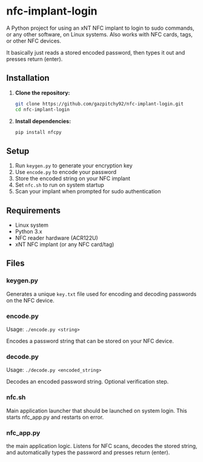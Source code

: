 # nfc-implant-login

A Python project for using an xNT NFC implant to login to sudo commands, or any other software, on Linux systems. Also works with NFC cards, tags, or other NFC devices.

It basically just reads a stored encoded password, then types it out and presses return (enter).

## Installation

1. **Clone the repository:**
   ```bash
   git clone https://github.com/gazpitchy92/nfc-implant-login.git
   cd nfc-implant-login
   ```

2. **Install dependencies:**
   ```bash
   pip install nfcpy
   ```

## Setup

1. Run `keygen.py` to generate your encryption key
2. Use `encode.py` to encode your password  
3. Store the encoded string on your NFC implant
4. Set `nfc.sh` to run on system startup
5. Scan your implant when prompted for sudo authentication

## Requirements

- Linux system
- Python 3.x
- NFC reader hardware (ACR122U)
- xNT NFC implant (or any NFC card/tag)

## Files

### keygen.py
Generates a unique `key.txt` file used for encoding and decoding passwords on the NFC device.

### encode.py
Usage: `./encode.py <string>`

Encodes a password string that can be stored on your NFC device.

### decode.py
Usage: `./decode.py <encoded_string>`

Decodes an encoded password string. Optional verification step.

### nfc.sh
Main application launcher that should be launched on system login. This starts nfc_app.py and restarts on error.

### nfc_app.py
the main application logic. Listens for NFC scans, decodes the stored string, and automatically types the password and presses return (enter).